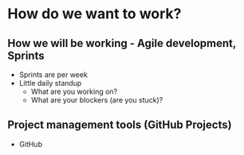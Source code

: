 # How do we want to work?

## How we will be working - Agile development, Sprints

- Sprints are per week
- Little daily standup
  - What are you working on?
  - What are your blockers (are you stuck)?
 

## Project management tools (GitHub Projects)
- GitHub
